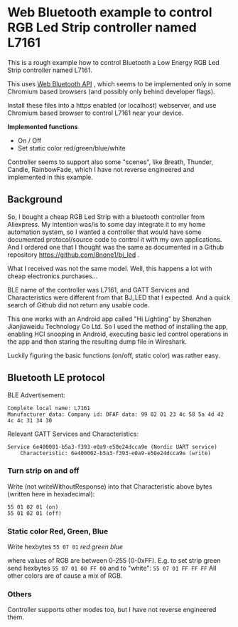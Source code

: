 # Web Bluetooth example to control RGB Led Strip controller named L7161

This is a rough example how to control Bluetooth a Low Energy RGB Led Strip controller named L7161.

This uses [Web Bluetooth API](https://developer.mozilla.org/en-US/docs/Web/API/Web_Bluetooth_API) ,
which seems to be implemented only in some Chromium based browsers (and possibly only behind developer flags).

Install these files into a https enabled (or localhost) webserver, and use Chromium based browser to control
L7161 near your device.

**Implemented functions**

- On / Off
- Set static color red/green/blue/white

Controller seems to support also some "scenes", like Breath, Thunder, Candle, RainbowFade, which I have not
reverse engineered and implemented in this example.

## Background

So, I bought a cheap RGB Led Strip with a bluetooth controller from Aliexpress.
My intention was/is to some day integrate it to my home automation system, so
I wanted a controller that would have some documented protocol/source code to control it with my own
applications. And I ordered one that I thought was the same as documented in a Github
repository https://github.com/8none1/bj_led .

What I received was not the same model. Well, this happens a lot with cheap electronics purchases...

BLE name of the controller was L7161,
and GATT Services and Characteristics were different from that BJ_LED that I expected.
And a quick search of Github did not return any usable code.  

This one works with an Android app called "Hi Lighting" by Shenzhen Jianjiaweidu Technology Co Ltd.
So I used the method of installing the app, enabling HCI snooping in Android,
executing basic led control operations in the app and then staring the resulting dump file in Wireshark.

Luckily figuring the basic functions (on/off, static color) was rather easy.

## Bluetooth LE protocol

BLE Advertisement:
```
Complete local name: L7161
Manufacturer data: Company id: DFAF data: 99 02 01 23 4c 58 5a 4d 42 4c 4c 31 34 30
```

Relevant GATT Services and Characteristics:
```
Service 6e400001-b5a3-f393-e0a9-e50e24dcca9e (Nordic UART service)
    Characteristic: 6e400002-b5a3-f393-e0a9-e50e24dcca9e (write)
```

### Turn strip on and off

Write (not writeWithoutResponse) into that Characteristic above bytes (written here in hexadecimal): 

```
55 01 02 01 (on)
55 01 02 01 (off)
```

### Static color Red, Green, Blue

Write hexbytes `55 07 01` *red* *green* *blue*

where values of RGB are between 0-255 (0-0xFF). E.g. to set strip green send hexbytes `55 07 01 00 FF 00`
and to "white": `55 07 01 FF FF FF`
All other colors are of cause a mix of RGB.

### Others

Controller supports other modes too, but I have not reverse engineered them.

